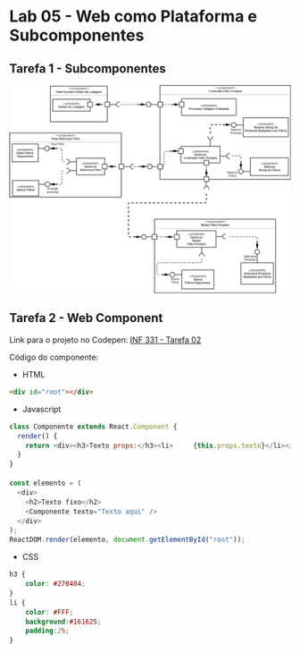 # Lab 05 - Web como Plataforma e Subcomponentes

## Tarefa 1 - Subcomponentes

[![Imagem do diagrama da tarefa 01](images/tarefa01.png)](images/tarefa01.png)

## Tarefa 2 - Web Component

Link para o projeto no Codepen: [INF 331 - Tarefa 02](https://codepen.io/nakaharag/pen/OJNxNRO)

Código do componente:

- HTML
~~~html
<div id="root"></div>
~~~

- Javascript
~~~javascript
class Componente extends React.Component {
  render() {
    return <div><h3>Texto props:</h3><li>     {this.props.texto}</li></div>
  }
}

const elemento = (
  <div>
    <h2>Texto fixo</h2>
    <Componente texto="Texto aqui" />
  </div>
);
ReactDOM.render(elemento, document.getElementById("root"));
~~~

- CSS
~~~css
h3 {
	color: #270404;
}
li {
	color: #FFF; 
	background:#161625; 
	padding:2%;
}
~~~